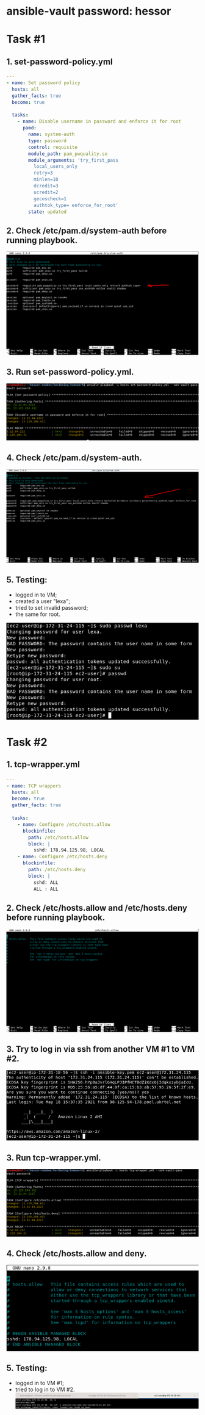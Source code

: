 # ansible-vault password: hessor
# Task #1
## 1. set-password-policy.yml
```yaml
---
- name: Set password policy
  hosts: all
  gather_facts: true
  become: true

  tasks:
    - name: Disable username in password and enforce it for root
      pamd:
        name: system-auth
        type: password
        control: requisite
        module_path: pam_pwquality.so
        module_arguments: 'try_first_pass
          local_users_only
          retry=3
          minlen=10
          dcredit=3
          ucredit=2
          gecoscheck=1
          authtok_type= enforce_for_root'
        state: updated
```
## 2. Check /etc/pam.d/system-auth before running playbook.
![alt text](./img/1.png)
## 3. Run set-password-policy.yml.
![alt text](./img/3.png)
## 4. Check /etc/pam.d/system-auth.
![alt text](./img/4.png)
## 5. Testing:
   - logged in to VM;
   - created a user "lexa";
   - tried to set invalid password;
   - the same for root.

![alt text](./img/5.png)
# Task #2
## 1. tcp-wrapper.yml
```yaml
---
- name: TCP wrappers
  hosts: all
  become: true
  gather_facts: true

  tasks:
    - name: Configure /etc/hosts.allow
      blockinfile:
        path: /etc/hosts.allow
        block: |
          sshd: 178.94.125.98, LOCAL
    - name: Configure /etc/hosts.deny
      blockinfile:
        path: /etc/hosts.deny
        block: |
          sshd: ALL
          ALL : ALL
```
## 2. Check /etc/hosts.allow and /etc/hosts.deny before running playbook.
![alt text](./img/2.png)
## 3. Try to log in via ssh from another VM #1 to VM #2.
![alt text](./img/9.png)
## 3. Run tcp-wrapper.yml.
![alt text](./img/6.png)
## 4. Check /etc/hosts.allow and deny.
![alt text](./img/7.png)
## 5. Testing:
   - logged in to VM #1;
   - tried to log in to VM #2.
![alt text](./img/8.png)



